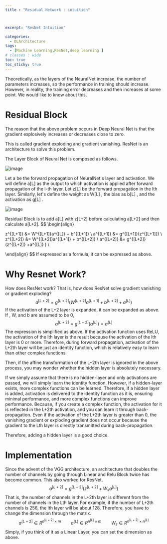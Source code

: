 ```yaml
---
title : "Residual Network : intuition"



excerpt: "ResNet Intuition"

categories:
  - DLArchitecture
tags:
  - [Machine Learning,ResNet,deep learning ]
# classes : wide
toc: true
toc_sticky: true
---
```


Theoretically, as the layers of the NeuralNet increase, the number of parameters increases, so the performance in training should increase. However, in reality, the training error decreases and then increases at some point. We would like to know about this.

# Residual Block

The reason that the above problem occurs in Deep Neural Net is that the gradient explosively increases or decreases close to zero.

This is called gradient exploding and gradient vanishing. ResNet is an architecture to solve this problem.

The Layer Block of Neural Net is composed as follows.

![image](https://user-images.githubusercontent.com/50165842/160216325-cd462626-a284-4917-83d4-17c447a34b64.png)

Let a be the forward propagation of NeuralNet's layer and activation. We will define a[L] as the output to which activation is applied after forward propagation of the l-th layer. Let z[L] be the forward propagation in the lth layer. Similarly, let's define the weight as W[L] , the bias as b[L] , and the activation as g[L] .



![image](https://user-images.githubusercontent.com/50165842/160216684-69e00ecb-4693-4415-90e7-4fe054d94fd6.png)



Residual Block is to add a[L] with z[L+2] before calculating a[L+2] and then calculate a[L+2].
$$
\begin{align}

z^{[L+1]} &= W^{[L+1]}a^{[L]} + b^{[L+1]} \\
a^{[L+1]} &= g^{[L+1]}(z^{[L+1]}) \\
z^{[L+2]} &= W^{[L+2]}a^{[L+1]} + b^{[L+2]} \\
a^{[L+2]} &= g^{[L+2]}(z^{[L+2]} +a^{[L]} ) \\

\end{align}
$$
If expressed as a formula, it can be expressed as above.



# Why Resnet Work?

How does ResNet work? That is, how does ResNet solve gradient vanishing or gradient exploding?
$$
a^{[L+2]} = g^{[L+2]}(W^{[L+2]}a^{[L+1]} + b^{[L+2]} + a ^{[L]})
$$
If the activation of the L+2 layer is expanded, it can be expanded as above. If , W, and b are assumed to be 0,
$$
a^{[L+2]} = g^{[L+2]}( a^{[L]}) = a^{[L]}
$$
The expression is simplified as above. If the activation function uses ReLU, the activation of the lth layer is the result because the activation of the lth layer is 0 or more. Therefore, during forward propagation, activation of the L+2th layer will be just an identity function, which is relatively easy to learn than other complex functions.

Then, if the affine transformation of the L+2th layer is ignored in the above process, you may wonder whether the hidden layer is absolutely necessary.

If we simply assume that there is no hidden-layer and only activations are passed, we will simply learn the identity function. However, if a hidden-layer exists, more complex functions can be learned. Therefore, if a hidden layer is added, activation is delivered to the identity function as it is, ensuring minimal performance, and more complex functions can improve performance. Because, if you create a complex function, the activation for it is reflected in the L+2th activation, and you can learn it through back-propagation. Even if the activation of the L+2th layer is greater than 0, the vanishing gradient or exploding gradient does not occur because the gradient to the Lth layer is directly transmitted during back-propagation.

Therefore, adding a hidden layer is a good choice.



# Implementation

Since the advent of the VGG architecture, an architecture that doubles the number of channels by going through Linear and Relu Block twice has become common. This also worked for ResNet.
$$
a^{[L+2]} = g^{[L+2]}(z^{[L+2]} + W_{s}a^{[L]})
$$
That is, the number of channels in the L+2th layer is different from the number of channels in the Lth layer. For example, if the number of L+2th channels is 256, the lth layer will be about 128. Therefore, you have to change the dimension through the matrix.
$$
a^{[L+2]} \in R^{n^{[L+2]} \times m} \qquad a^{[L]} \in R^{n^{[L]} \times m } \qquad W_s \in R^{n^{[L+2]} \times n^{[L]} }
$$
Simply, if you think of it as a Linear Layer, you can set the dimension as above.